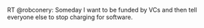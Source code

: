 <!--
id: 1607595252
link: http://kevinisom.info/post/1607595252/rt-robconery-someday-i-want-to-be-funded-by-vcs
slug: rt-robconery-someday-i-want-to-be-funded-by-vcs
date: Thu Nov 18 2010 19:30:57 GMT+1300 (NZDT)
raw: {"blog_name":"kevinisom","id":1607595252,"post_url":"http://kevinisom.info/post/1607595252/rt-robconery-someday-i-want-to-be-funded-by-vcs","slug":"rt-robconery-someday-i-want-to-be-funded-by-vcs","type":"text","date":"2010-11-18 06:30:57 GMT","timestamp":1290061857,"state":"published","format":"html","reblog_key":"pHI1VeOR","tags":[],"short_url":"http://tmblr.co/Zw68Yy1VqVJq","highlighted":[],"feed_item":"http://twitter.com/kev_nz/statuses/5138694101016576","from_feed_id":"650289","note_count":0,"title":null,"body":"<p>RT @robconery: Someday I want to be funded by VCs and then tell everyone else to stop charging for software.</p>"}
publish: 2010-11-018
tags: 
title: null
-->


RT @robconery: Someday I want to be funded by VCs and then tell everyone
else to stop charging for software.


